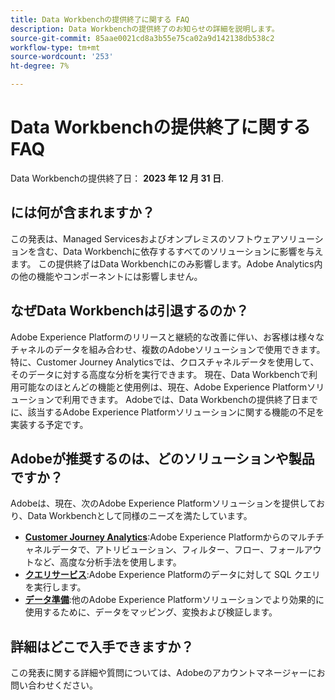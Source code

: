 ```yaml
---
title: Data Workbenchの提供終了に関する FAQ
description: Data Workbenchの提供終了のお知らせの詳細を説明します。
source-git-commit: 85aae0021cd8a3b55e75ca02a9d142138db538c2
workflow-type: tm+mt
source-wordcount: '253'
ht-degree: 7%

---
```



# Data Workbenchの提供終了に関する FAQ

Data Workbenchの提供終了日： **2023 年 12 月 31 日**.

## には何が含まれますか？

この発表は、Managed Servicesおよびオンプレミスのソフトウェアソリューションを含む、Data Workbenchに依存するすべてのソリューションに影響を与えます。 この提供終了はData Workbenchにのみ影響します。Adobe Analytics内の他の機能やコンポーネントには影響しません。

## なぜData Workbenchは引退するのか？

Adobe Experience Platformのリリースと継続的な改善に伴い、お客様は様々なチャネルのデータを組み合わせ、複数のAdobeソリューションで使用できます。 特に、Customer Journey Analyticsでは、クロスチャネルデータを使用して、そのデータに対する高度な分析を実行できます。 現在、Data Workbenchで利用可能なのほとんどの機能と使用例は、現在、Adobe Experience Platformソリューションで利用できます。 Adobeでは、Data Workbenchの提供終了日までに、該当するAdobe Experience Platformソリューションに関する機能の不足を実装する予定です。

## Adobeが推奨するのは、どのソリューションや製品ですか？

Adobeは、現在、次のAdobe Experience Platformソリューションを提供しており、Data Workbenchとして同様のニーズを満たしています。

* [**Customer Journey Analytics**](https://experienceleague.adobe.com/docs/analytics-platform/using/cja-landing.html?lang=ja):Adobe Experience Platformからのマルチチャネルデータで、アトリビューション、フィルター、フロー、フォールアウトなど、高度な分析手法を使用します。
* [**クエリサービス**](https://experienceleague.adobe.com/docs/experience-platform/query/home.html?lang=ja):Adobe Experience Platformのデータに対して SQL クエリを実行します。
* [**データ準備**](https://experienceleague.adobe.com/docs/experience-platform/data-prep/home.html?lang=ja):他のAdobe Experience Platformソリューションでより効果的に使用するために、データをマッピング、変換および検証します。

## 詳細はどこで入手できますか？

この発表に関する詳細や質問については、Adobeのアカウントマネージャーにお問い合わせください。
